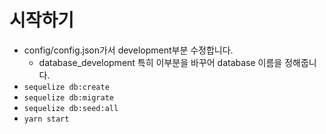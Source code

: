 # 시작하기

* config/config.json가서 development부분 수정합니다.
  * database_development 특히 이부분을 바꾸어 database 이름을 정해줍니다.
* `sequelize db:create`
* `sequelize db:migrate`
* `sequelize db:seed:all`
* `yarn start`